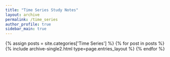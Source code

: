```yaml
---
title: "Time Series Study Notes"
layout: archive
permalink: /time_series
author_profile: true
sidebar_main: true
---
```



{% assign posts = site.categories['Time Series'] %}
{% for post in posts %} {% include archive-single2.html type=page.entries_layout %} {% endfor %}